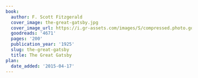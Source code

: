 ```yaml
---
book:
  author: F. Scott Fitzgerald
  cover_image: the-great-gatsby.jpg
  cover_image_url: https://i.gr-assets.com/images/S/compressed.photo.goodreads.com/books/1490528560l/4671._SX98_.jpg
  goodreads: '4671'
  pages: '200'
  publication_year: '1925'
  slug: the-great-gatsby
  title: The Great Gatsby
plan:
  date_added: '2015-04-17'
---
```

